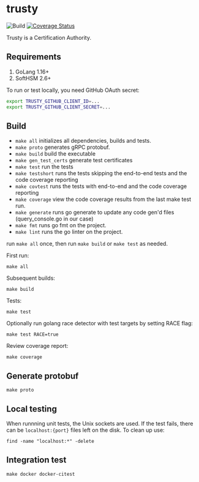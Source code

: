 # trusty

![Build](https://github.com/ekspand/trusty/workflows/Build/badge.svg?branch=master)
[![Coverage Status](https://coveralls.io/repos/github/ekspand/trusty/badge.svg?branch=master)](https://coveralls.io/github/ekspand/trusty?branch=master)

Trusty is a Certification Authority.

## Requirements

1. GoLang 1.16+
1. SoftHSM 2.6+

To run or test locally, you need GitHub OAuth secret:

```.sh
export TRUSTY_GITHUB_CLIENT_ID=...
export TRUSTY_GITHUB_CLIENT_SECRET=...
```

## Build

* `make all` initializes all dependencies, builds and tests.
* `make proto` generates gRPC protobuf.
* `make build` build the executable
* `make gen_test_certs` generate test certificates
* `make test` run the tests
* `make testshort` runs the tests skipping the end-to-end tests and the code coverage reporting
* `make covtest` runs the tests with end-to-end and the code coverage reporting
* `make coverage` view the code coverage results from the last make test run.
* `make generate` runs go generate to update any code gen'd files (query_console.go in our case)
* `make fmt` runs go fmt on the project.
* `make lint` runs the go linter on the project.

run `make all` once, then run `make build` or `make test` as needed.

First run:

    make all

Subsequent builds:

    make build

Tests:

    make test

Optionally run golang race detector with test targets by setting RACE flag:

    make test RACE=true

Review coverage report:

    make coverage

## Generate protobuf

    make proto

## Local testing

When runnning unit tests, the Unix sockets are used. 
If the test fails, there can be `localhost:{port}` files left on the disk.
To clean up use:
    
    find -name "localhost:*" -delete

## Integration test

    make docker docker-citest
